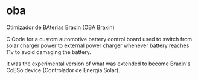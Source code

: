 # oba
Otimizador de BAterias  Braxin (OBA Braxin)

C Code for a custom automotive battery control board used to switch from solar charger power to external power charger whenever battery reaches 11v to avoid damaging the battery.

It was the experimental version of what was extended to become Braxin's CoESo device (Controlador de Energia Solar).
